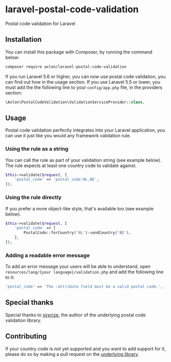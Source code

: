 # laravel-postal-code-validation
Postal code validation for Laravel

## Installation
You can install this package with Composer, by running the command below:

```bash
composer require axlon/laravel-postal-code-validation
```

If you run Laravel 5.6 or higher, you can now use postal code validation, you can find out how in the usage section. If
you use Laravel 5.5 or lower, you must add the the following line to your `config/app.php` file, in the providers
section:

```php
\Axlon\PostalCodeValidation\ValidationServiceProvider::class,
```

## Usage
Postal code validation perfectly integrates into your Laravel application, you can use it just like you would any
framework validation rule.

### Using the rule as a string
You can call the rule as part of your validation string (see example below). The rule expects at least one country code
to validate against.

```php
$this->validate($request, [
    'postal_code' => 'postal_code:NL,BE',
]);
```

### Using the rule directly
If you prefer a more object-like style, that's available too (see example below).

```php
$this->validate($request, [
    'postal_code' => [
        PostalCode::forCountry('NL')->andCountry('BE'),
    ],
]);
```

### Adding a readable error message
To add an error message your users will be able to understand, open `resources/lang/{your language}/validation.php` and
add the following line to it:

```php
'postal_code' => 'The :attribute field must be a valid postal code.',
```

## Special thanks
Special thanks to [sirprize](https://github.com/sirprize), the author of the underlying postal code validation library.

## Contributing
If your country code is not yet supported and you want to add support for it, please do so by making a pull request on
the [underlying library](https://github.com/sirprize/postal-code-validator).
